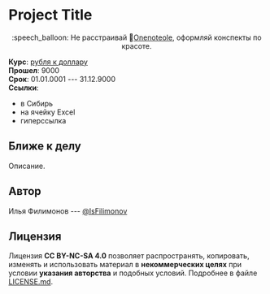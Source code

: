 # Project Title

<p align="center">:speech_balloon: Не расстраивай 🤖<a href="https://github.com/1Noteole" target="_blank">Onenoteole</a>, оформляй конспекты по красоте.</p>

**Курс**: [рубля к доллару](https://www.youtube.com/watch?v=dQw4w9WgXcQ)  
**Прошел**: 9000  
**Срок**: 01.01.0001 --- 31.12.9000  
**Ссылки**:  

- в Сибирь
- на ячейку Excel
- гиперссылка

## Ближе к делу

Описание.

## Автор

Илья Филимонов --- [@IsFilimonov](https://github.com/isfilimonov)

## Лицензия

Лицензия **CC BY-NC-SA 4.0** позволяет распространять, копировать, изменять и использовать материал в **некоммерческих целях** при условии **указания авторства** и подобных условий. Подробнее в файле [LICENSE.md](LICENSE.md).
